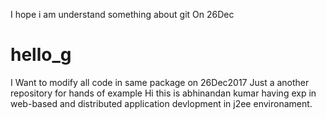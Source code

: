 I hope i am understand something about git On 26Dec

# hello_g
I Want to modify all code in same package on 26Dec2017
Just a another repository for hands of example
Hi this is abhinandan kumar having exp in web-based and distributed application devlopment in j2ee environament.
